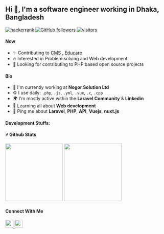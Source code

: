 ## Hi 👋, I'm a software engineer working in Dhaka, Bangladesh

<p align="left">
  <a href="https://www.hackerrank.com/abdullahzahidjoy">
    <img src="https://img.shields.io/badge/HackerRank-abdullahzahidjoy-success" alt="hackerrank" />
  </a>
  
  <a href="https://github.com/joy2362?tab=followers">
    <img alt="GitHub followers" src="https://img.shields.io/github/followers/joy2362?color=blue">
  </a>
  <a href="https://github.com/joy2362/">
    <img src="https://komarev.com/ghpvc/?username=joy2362" alt="visitors" />
  </a>
</p>

#### Now

- ✨ Contributing to [CMS](https://github.com/joy2362/cms) , [Educare](https://github.com/joy2362/educare_coching_center)
- :fire: Interested in Problem solving and Web development
- :calendar: Looking for contributing to PHP based open source projects 

#### Bio

- 🏢 I'm currently working at **Nogor Solution Ltd**
- ⚙️ I use daily: `.php`, `.js`, `.yml`, `.vue`, `.c`, `.cpp`
- 🌍 I'm mostly active within the **Laravel Community** & **Linkedin**
- 🌱 Learning all about **Web development**
- 💬 Ping me about **Laravel**, **PHP**, **API**, **Vuejs**, **nuxt.js**


#### Development Stuffs:

<b>⚡ Github Stats</b>
<p float="left">
<img height="180em" src="https://github-readme-stats.vercel.app/api?username=joy2362&show_icons=true&hide_border=true&&count_private=true&include_all_commits=true" /> 
<img height="180em" src="https://github-readme-stats.vercel.app/api/top-langs/?username=joy2362&show_icons=true&hide_border=true&layout=compact&langs_count=8"/>
</p>


#### Connect With Me

<p left="center">
<a href="https://www.linkedin.com/in/azahidjoy/">
  <img src="https://img.shields.io/badge/linkedin-%230077B5.svg?&style=for-the-badge&logo=linkedin&logoColor=white" height=25>
</a> 
<a href="https://www.facebook.com/azahidjoy/">
  <img src="https://img.shields.io/badge/Facebook-1877F2?style=for-the-badge&logo=facebook&logoColor=white" height=25>
</a>
</p>

<!---
joy2362/joy2362 is a ✨ special ✨ repository because its `README.md` (this file) appears on your GitHub profile.
You can click the Preview link to take a look at your changes.
--->
